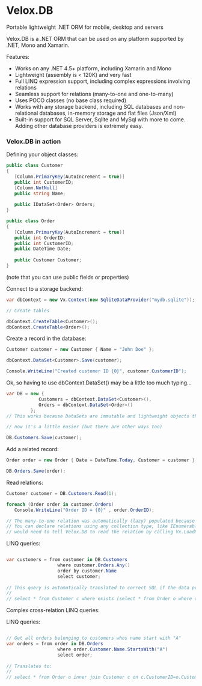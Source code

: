 # Velox.DB
Portable lightweight .NET ORM for mobile, desktop and servers

Velox.DB is a .NET ORM that can be used on any platform supported by .NET, Mono and Xamarin.

Features:
- Works on any .NET 4.5+ platform, including Xamarin and Mono
- Lightweight (assembly is < 120K) and very fast
- Full LINQ expression support, including complex expressions involving relations
- Seamless support for relations (many-to-one and one-to-many)
- Uses POCO classes (no base class required)
- Works with any storage backend, including SQL databases and non-relational databases, in-memory storage and flat files (Json/Xml)
- Built-in support for SQL Server, Sqlite and MySql with more to come. Adding other database providers is extremely easy.

### Velox.DB in action

Defining your object classes:

```csharp
public class Customer
{
   [Column.PrimaryKey(AutoIncrement = true)]
   public int CustomerID;
   [Column.NotNull]
   public string Name;
   
   public IDataSet<Order> Orders;
}

public class Order
{
   [Column.PrimaryKey(AutoIncrement = true)]
   public int OrderID;
   public int CustomerID;
   public DateTime Date;
   
   public Customer Customer;
}
```

(note that you can use public fields or properties)

Connect to a storage backend:

```csharp
var dbContext = new Vx.Context(new SqliteDataProvider("mydb.sqlite"));

// Create tables

dbContext.CreateTable<Customer>();
dbContext.CreateTable<Order>();
```

Create a record in the database:

```csharp
Customer customer = new Customer { Name = "John Doe" };

dbContext.DataSet<Customer>.Save(customer);

Console.WriteLine("Created customer ID {0}", customer.CustomerID");
```

Ok, so having to use dbContext.DataSet<Customer>() may be a little too much typing...

```csharp
var DB = new {
            Customers = dbContext.DataSet<Customer>(),
            Orders = dbContext.DataSet<Order>()
         };
// This works because DataSets are immutable and lightweight objects that are bound to the data store

// now it's a little easier (but there are other ways too)

DB.Customers.Save(customer);
```


Add a related record:

```csharp
Order order = new Order { Date = DateTime.Today, Customer = customer };

DB.Orders.Save(order);
```

Read relations:

```csharp
Customer customer = DB.Customers.Read(1);

foreach (Order order in customer.Orders)
   Console.WriteLine("Order ID = {0}" , order.OrderID);

// The many-to-one relation was automatically (lazy) populated because it was declared as DataSet<T>
// You can declare relations using any collection type, like IEnumerable<Order> or Order[] but you
// would need to tell Velox.DB to read the relation by calling Vx.LoadRelations(...)
```

LINQ queries:

```csharp

var customers = from customer in DB.Customers 
                   where customer.Orders.Any() 
                   order by customer.Name 
                   select customer;
                   
// This query is automatically translated to correct SQL if the data provider supports it:
//
// select * from Customer c where exists (select * from Order o where o.CustomerID=c.CustomerID) order by c.Name
```

Complex cross-relation LINQ queries:

LINQ queries:

```csharp

// Get all orders belonging to customers whos name start with "A"
var orders = from order in DB.Orders 
                   where order.Customer.Name.StartsWith("A")
                   select order;
                   
// Translates to:
//
// select * from Order o inner join Customer c on c.CustomerID=o.CustomerID where c.Name like 'A%'
```
